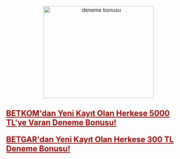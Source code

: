 <center><a href="https://cutt.ly/ze5DePku" title="Deneme bonusu veren yeni siteler">  
<img src="https://i.ibb.co/chWM7Hzq/btkm-jpg.png" width="300" height="250" alt="deneme bonusu">  
</a></center>
<h2><b>
<p> <a href="https://cutt.ly/ze5DePku" style="color: #8b0000; font-weight: bold;">BETKOM'dan Yeni Kayıt Olan Herkese 5000 TL'ye Varan Deneme Bonusu!</a></p>

<p><a href="https://cutt.ly/zrwuHYyM" style="color: #8b0000; font-weight: bold;">BETGAR'dan Yeni Kayıt Olan Herkese 300 TL Deneme Bonusu!</a></p>

